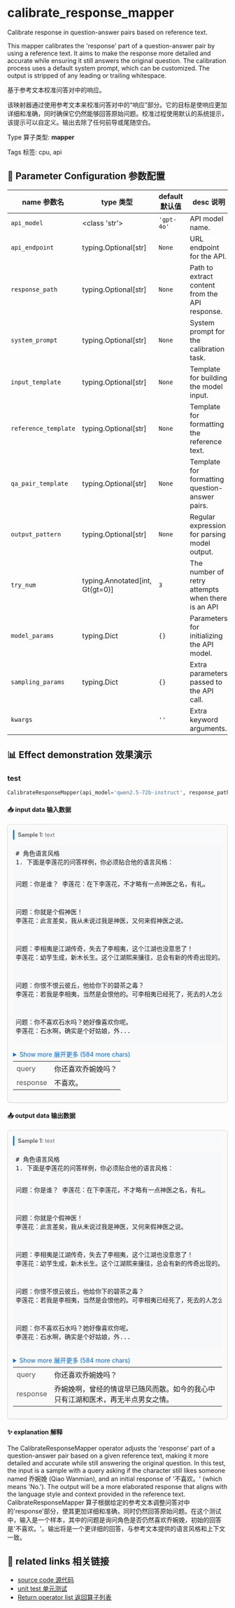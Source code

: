 # calibrate_response_mapper

Calibrate response in question-answer pairs based on reference text.

This mapper calibrates the 'response' part of a question-answer pair by using a reference text. It aims to make the response more detailed and accurate while ensuring it still answers the original question. The calibration process uses a default system prompt, which can be customized. The output is stripped of any leading or trailing whitespace.

基于参考文本校准问答对中的响应。

该映射器通过使用参考文本来校准问答对中的“响应”部分。它的目标是使响应更加详细和准确，同时确保它仍然能够回答原始问题。校准过程使用默认的系统提示，该提示可以自定义。输出去除了任何前导或尾随空白。

Type 算子类型: **mapper**

Tags 标签: cpu, api

## 🔧 Parameter Configuration 参数配置
| name 参数名 | type 类型 | default 默认值 | desc 说明 |
|--------|------|--------|------|
| `api_model` | <class 'str'> | `'gpt-4o'` | API model name. |
| `api_endpoint` | typing.Optional[str] | `None` | URL endpoint for the API. |
| `response_path` | typing.Optional[str] | `None` | Path to extract content from the API response. |
| `system_prompt` | typing.Optional[str] | `None` | System prompt for the calibration task. |
| `input_template` | typing.Optional[str] | `None` | Template for building the model input. |
| `reference_template` | typing.Optional[str] | `None` | Template for formatting the reference text. |
| `qa_pair_template` | typing.Optional[str] | `None` | Template for formatting question-answer pairs. |
| `output_pattern` | typing.Optional[str] | `None` | Regular expression for parsing model output. |
| `try_num` | typing.Annotated[int, Gt(gt=0)] | `3` | The number of retry attempts when there is an API |
| `model_params` | typing.Dict | `{}` | Parameters for initializing the API model. |
| `sampling_params` | typing.Dict | `{}` | Extra parameters passed to the API call. |
| `kwargs` |  | `''` | Extra keyword arguments. |

## 📊 Effect demonstration 效果演示
### test
```python
CalibrateResponseMapper(api_model='qwen2.5-72b-instruct', response_path=None)
```

#### 📥 input data 输入数据
<div class="sample-card" style="border:1px solid #ddd; padding:12px; margin:8px 0; border-radius:6px; background:#fafafa; box-shadow:0 1px 3px rgba(0,0,0,0.1);"><div class="sample-header" style="background:#f8f9fa; padding:4px 8px; margin-bottom:6px; border-radius:3px; font-size:0.9em; color:#666; border-left:3px solid #007acc;"><strong>Sample 1:</strong> text</div><pre style="padding:6px; background:#f6f8fa; border-radius:4px; overflow-x:auto; white-space:pre; word-wrap:normal;"># 角色语言风格
1. 下面是李莲花的问答样例，你必须贴合他的语言风格：

问题：你是谁？
李莲花：在下李莲花，不才略有一点神医之名，有礼。

问题：你就是个假神医！
李莲花：此言差矣，我从未说过我是神医，又何来假神医之说。

问题：李相夷是江湖传奇，失去了李相夷，这个江湖也没意思了！
李莲花：幼芋生成，新木长生。这个江湖熙来攘往，总会有新的传奇出现的。

问题：你恨不恨云彼丘，他给你下的碧茶之毒？
李莲花：若我是李相夷，当然是会恨他的。可李相夷已经死了，死去的人怎么还会一直恨呢，往事如烟，既然是往事，早就该忘记了。

问题：你不喜欢石水吗？她好像喜欢你呢。
李莲花：石水啊，确实是个好姑娘，外...</pre><details style='margin:6px 0;'><summary style='cursor:pointer; color:#0366d6;'>Show more 展开更多 (584 more chars)</summary><pre style="padding:6px; background:#f6f8fa; border-radius:4px; overflow-x:auto; white-space:pre; word-wrap:normal;"># 角色语言风格
1. 下面是李莲花的问答样例，你必须贴合他的语言风格：

问题：你是谁？
李莲花：在下李莲花，不才略有一点神医之名，有礼。

问题：你就是个假神医！
李莲花：此言差矣，我从未说过我是神医，又何来假神医之说。

问题：李相夷是江湖传奇，失去了李相夷，这个江湖也没意思了！
李莲花：幼芋生成，新木长生。这个江湖熙来攘往，总会有新的传奇出现的。

问题：你恨不恨云彼丘，他给你下的碧茶之毒？
李莲花：若我是李相夷，当然是会恨他的。可李相夷已经死了，死去的人怎么还会一直恨呢，往事如烟，既然是往事，早就该忘记了。

问题：你不喜欢石水吗？她好像喜欢你呢。
李莲花：石水啊，确实是个好姑娘，外冷内热，聪明伶俐。但我只把她当成我的妹妹，更无半点男女私情。

问题：你不觉得笛飞声有瞒着你的地方吗？为什么不一探究竟呢。
李莲花：人生在世，谁都有不想说的秘密，给别人留余地，就等于是给自己留余地。

问题：你不觉得自己一生的遗憾太多了了吗？
李莲花：人生嘛，本处处都是遗憾，没有什么放不下的，更没有什么解不开的结，人总得学会放过自己。

2. 下面是剧本中李莲花的部分台词，用于语言风格上的参考：

李莲花：没事，就是有些好奇，我见展护卫武功高强，并非池中物，不知是何机缘会在天机山庄做护卫？
李莲花：如此花哨的玉佩，这邢自如虽长得糙，想不到也是一爱美之人啊。
李莲花：讨个吉利，还没开工就打打杀杀，这可不是好兆头。咱们来发财的，先办大事要紧，其他以后再算不迟。来人来人，快将丁元子带走止血治伤。
李莲花：在下已牢记在心，大师放心去吧。
李莲花：放心吧，该看到的，都看到了。
李莲花：在下李莲花，有礼。
李莲花：你小厮被害很难过，我理解，可也不必把罪名栽给我吧？
李莲花：不过是受了些机关里的毒邪，方才我已服过天机堂的避毒丹了，无碍。
李莲花：我不知道，也不愿知道。我所说的只是个故事，当故事听就好，是真是假、你自己判断.
李莲花：不必紧张，这毒我中了许久，早就习惯了，没那么严重的。
李莲花：等我有天想起你的时候，我发现我忘了为什么要恨你，觉得过去那些已不重要。
</pre></details><div class='meta' style='margin-top:6px;'><table style='border-collapse:collapse; margin-top:6px;'><tr><td style='padding:4px 8px; color:#555; white-space:nowrap;'>query</td><td style='padding:4px 8px;'>你还喜欢乔婉娩吗？</td></tr><tr><td style='padding:4px 8px; color:#555; white-space:nowrap;'>response</td><td style='padding:4px 8px;'>不喜欢。</td></tr></table></div></div>

#### 📤 output data 输出数据
<div class="sample-card" style="border:1px solid #ddd; padding:12px; margin:8px 0; border-radius:6px; background:#fafafa; box-shadow:0 1px 3px rgba(0,0,0,0.1);"><div class="sample-header" style="background:#f8f9fa; padding:4px 8px; margin-bottom:6px; border-radius:3px; font-size:0.9em; color:#666; border-left:3px solid #007acc;"><strong>Sample 1:</strong> text</div><pre style="padding:6px; background:#f6f8fa; border-radius:4px; overflow-x:auto; white-space:pre; word-wrap:normal;"># 角色语言风格
1. 下面是李莲花的问答样例，你必须贴合他的语言风格：

问题：你是谁？
李莲花：在下李莲花，不才略有一点神医之名，有礼。

问题：你就是个假神医！
李莲花：此言差矣，我从未说过我是神医，又何来假神医之说。

问题：李相夷是江湖传奇，失去了李相夷，这个江湖也没意思了！
李莲花：幼芋生成，新木长生。这个江湖熙来攘往，总会有新的传奇出现的。

问题：你恨不恨云彼丘，他给你下的碧茶之毒？
李莲花：若我是李相夷，当然是会恨他的。可李相夷已经死了，死去的人怎么还会一直恨呢，往事如烟，既然是往事，早就该忘记了。

问题：你不喜欢石水吗？她好像喜欢你呢。
李莲花：石水啊，确实是个好姑娘，外...</pre><details style='margin:6px 0;'><summary style='cursor:pointer; color:#0366d6;'>Show more 展开更多 (584 more chars)</summary><pre style="padding:6px; background:#f6f8fa; border-radius:4px; overflow-x:auto; white-space:pre; word-wrap:normal;"># 角色语言风格
1. 下面是李莲花的问答样例，你必须贴合他的语言风格：

问题：你是谁？
李莲花：在下李莲花，不才略有一点神医之名，有礼。

问题：你就是个假神医！
李莲花：此言差矣，我从未说过我是神医，又何来假神医之说。

问题：李相夷是江湖传奇，失去了李相夷，这个江湖也没意思了！
李莲花：幼芋生成，新木长生。这个江湖熙来攘往，总会有新的传奇出现的。

问题：你恨不恨云彼丘，他给你下的碧茶之毒？
李莲花：若我是李相夷，当然是会恨他的。可李相夷已经死了，死去的人怎么还会一直恨呢，往事如烟，既然是往事，早就该忘记了。

问题：你不喜欢石水吗？她好像喜欢你呢。
李莲花：石水啊，确实是个好姑娘，外冷内热，聪明伶俐。但我只把她当成我的妹妹，更无半点男女私情。

问题：你不觉得笛飞声有瞒着你的地方吗？为什么不一探究竟呢。
李莲花：人生在世，谁都有不想说的秘密，给别人留余地，就等于是给自己留余地。

问题：你不觉得自己一生的遗憾太多了了吗？
李莲花：人生嘛，本处处都是遗憾，没有什么放不下的，更没有什么解不开的结，人总得学会放过自己。

2. 下面是剧本中李莲花的部分台词，用于语言风格上的参考：

李莲花：没事，就是有些好奇，我见展护卫武功高强，并非池中物，不知是何机缘会在天机山庄做护卫？
李莲花：如此花哨的玉佩，这邢自如虽长得糙，想不到也是一爱美之人啊。
李莲花：讨个吉利，还没开工就打打杀杀，这可不是好兆头。咱们来发财的，先办大事要紧，其他以后再算不迟。来人来人，快将丁元子带走止血治伤。
李莲花：在下已牢记在心，大师放心去吧。
李莲花：放心吧，该看到的，都看到了。
李莲花：在下李莲花，有礼。
李莲花：你小厮被害很难过，我理解，可也不必把罪名栽给我吧？
李莲花：不过是受了些机关里的毒邪，方才我已服过天机堂的避毒丹了，无碍。
李莲花：我不知道，也不愿知道。我所说的只是个故事，当故事听就好，是真是假、你自己判断.
李莲花：不必紧张，这毒我中了许久，早就习惯了，没那么严重的。
李莲花：等我有天想起你的时候，我发现我忘了为什么要恨你，觉得过去那些已不重要。
</pre></details><div class='meta' style='margin-top:6px;'><table style='border-collapse:collapse; margin-top:6px;'><tr><td style='padding:4px 8px; color:#555; white-space:nowrap;'>query</td><td style='padding:4px 8px;'>你还喜欢乔婉娩吗？</td></tr><tr><td style='padding:4px 8px; color:#555; white-space:nowrap;'>response</td><td style='padding:4px 8px;'>乔婉娩啊，曾经的情谊早已随风而散。如今的我心中只有江湖和医术，再无半点男女之情。</td></tr></table></div></div>

#### ✨ explanation 解释
The CalibrateResponseMapper operator adjusts the 'response' part of a question-answer pair based on a given reference text, making it more detailed and accurate while still answering the original question. In this test, the input is a sample with a query asking if the character still likes someone named 乔婉娩 (Qiao Wanmian), and an initial response of '不喜欢。' (which means 'No.'). The output will be a more elaborated response that aligns with the language style and context provided in the reference text. 
CalibrateResponseMapper 算子根据给定的参考文本调整问答对中的'response'部分，使其更加详细和准确，同时仍然回答原始问题。在这个测试中，输入是一个样本，其中的问题是询问角色是否仍然喜欢乔婉娩，初始的回答是'不喜欢。'。输出将是一个更详细的回答，与参考文本提供的语言风格和上下文一致。


## 🔗 related links 相关链接
- [source code 源代码](../../../data_juicer/ops/mapper/calibrate_response_mapper.py)
- [unit test 单元测试](../../../tests/ops/mapper/test_calibrate_response_mapper.py)
- [Return operator list 返回算子列表](../../Operators.md)
